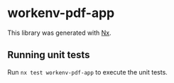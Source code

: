 # workenv-pdf-app

This library was generated with [Nx](https://nx.dev).

## Running unit tests

Run `nx test workenv-pdf-app` to execute the unit tests.
